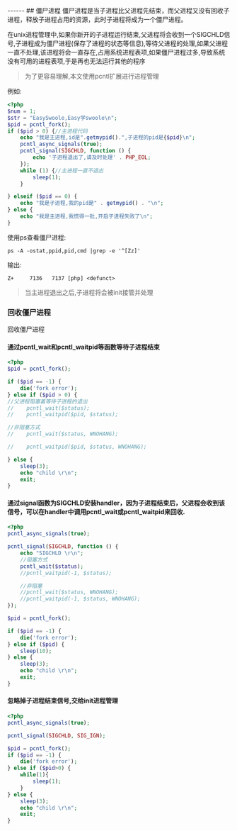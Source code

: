 <head>
     <title>EasySwoole 入门教程|swoole 入门教程|php多进程|僵尸进程</title>
     <meta name="keywords" content="EasySwoole 入门教程|swoole 入门教程|php多进程|僵尸进程"/>
     <meta name="description" content="EasySwoole 入门教程|swoole 入门教程|php多进程|僵尸进程"/>
</head>
---<head>---
## 僵尸进程
僵尸进程是当子进程比父进程先结束，而父进程又没有回收子进程，释放子进程占用的资源，此时子进程将成为一个僵尸进程。

在unix进程管理中,如果你新开的子进程运行结束,父进程将会收到一个SIGCHLD信号,子进程成为僵尸进程(保存了进程的状态等信息),等待父进程的处理,如果父进程一直不处理,该进程将会一直存在,占用系统进程表项,如果僵尸进程过多,导致系统没有可用的进程表项,于是再也无法运行其他的程序

>为了更容易理解,本文使用pcntl扩展进行进程管理  

例如:
```php
<?php
$num = 1;
$str = "EasySwoole,Easy学swoole\n";
$pid = pcntl_fork();
if ($pid > 0) {//主进程代码
    echo "我是主进程,id是".getmypid().",子进程的pid是{$pid}\n";
    pcntl_async_signals(true);
    pcntl_signal(SIGCHLD, function () {
        echo '子进程退出了,请及时处理' . PHP_EOL;
    });
    while (1) {//主进程一直不退出
        sleep(1);
    }

} elseif ($pid == 0) {
    echo "我是子进程,我的pid是" . getmypid() . "\n";
} else {
    echo "我是主进程,我慌得一批,开启子进程失败了\n";
}

```

使用ps查看僵尸进程:
```
ps -A -ostat,ppid,pid,cmd |grep -e '^[Zz]'
```
输出:
```
Z+     7136   7137 [php] <defunct>
```

>当主进程退出之后,子进程将会被init接管并处理

### 回收僵尸进程
回收僵尸进程
#### 通过pcntl_wait和pcntl_waitpid等函数等待子进程结束
```php
<?php
$pid = pcntl_fork();

if ($pid == -1) {
    die('fork error');
} else if ($pid > 0) {
//父进程阻塞着等待子进程的退出
//    pcntl_wait($status);
//    pcntl_waitpid($pid, $status);

//非阻塞方式
//    pcntl_wait($status, WNOHANG);

//    pcntl_waitpid($pid, $status, WNOHANG);

} else {
    sleep(3);
    echo "child \r\n";
    exit;
}
```

#### 通过signal函数为SIGCHLD安装handler，因为子进程结束后，父进程会收到该信号，可以在handler中调用pcntl_wait或pcntl_waitpid来回收.
```php
<?php
pcntl_async_signals(true);

pcntl_signal(SIGCHLD, function () {
    echo "SIGCHLD \r\n";
    //阻塞方式
    pcntl_wait($status);
    //pcntl_waitpid(-1, $status);

    //非阻塞
    //pcntl_wait($status, WNOHANG);
    //pcntl_waitpid(-1, $status, WNOHANG);
});

$pid = pcntl_fork();

if ($pid == -1) {
    die('fork error');
} else if ($pid) {
    sleep(10);
} else {
    sleep(3);
    echo "child \r\n";
    exit;
}
```

#### 忽略掉子进程结束信号,交给init进程管理
```php
<?php
pcntl_async_signals(true);

pcntl_signal(SIGCHLD, SIG_IGN);

$pid = pcntl_fork();
if ($pid == -1) {
    die('fork error');
} else if ($pid>0) {
    while(1){
        sleep(1);
    }
} else {
    sleep(3);
    echo "child \r\n";
    exit;
}
```
